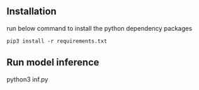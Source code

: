 ## Installation  
run below command to install the python dependency packages  

```
pip3 install -r requirements.txt
```


## Run model inference
python3 inf.py